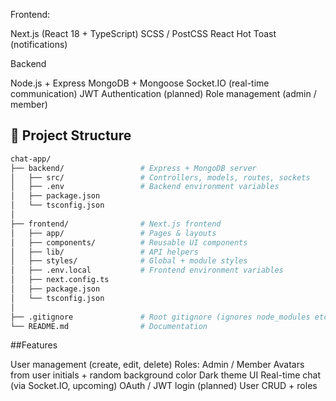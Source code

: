 Frontend:

Next.js (React 18 + TypeScript)
SCSS / PostCSS
React Hot Toast (notifications)

Backend

Node.js + Express
MongoDB + Mongoose
Socket.IO (real-time communication)
JWT Authentication (planned)
Role management (admin / member)

## 📂 Project Structure

```bash
chat-app/
├── backend/                 # Express + MongoDB server
│   ├── src/                 # Controllers, models, routes, sockets
│   ├── .env                 # Backend environment variables
│   ├── package.json
│   └── tsconfig.json
│
├── frontend/                # Next.js frontend
│   ├── app/                 # Pages & layouts
│   ├── components/          # Reusable UI components
│   ├── lib/                 # API helpers
│   ├── styles/              # Global + module styles
│   ├── .env.local           # Frontend environment variables
│   ├── next.config.ts
│   ├── package.json
│   └── tsconfig.json
│
├── .gitignore               # Root gitignore (ignores node_modules etc.)
└── README.md                # Documentation
```

##Features

User management (create, edit, delete)
Roles: Admin / Member
Avatars from user initials + random background color
Dark theme UI
Real-time chat (via Socket.IO, upcoming)
OAuth / JWT login (planned)
User CRUD + roles
